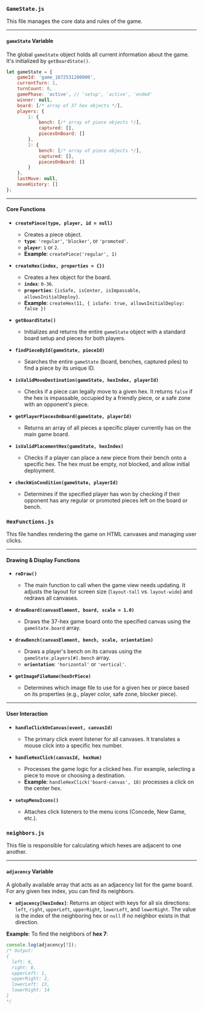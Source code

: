 ### **`GameState.js`**

This file manages the core data and rules of the game.

-----

#### **`gameState` Variable**

The global `gameState` object holds all current information about the game. It's initialized by `getBoardState()`.

```javascript
let gameState = {
    gameId: 'game_1672531200000',
    currentTurn: 1,
    turnCount: 0,
    gamePhase: 'active', // 'setup', 'active', 'ended'
    winner: null,
    board: [/* array of 37 hex objects */],
    players: {
        1: {
            bench: [/* array of piece objects */],
            captured: [],
            piecesOnBoard: []
        },
        2: {
            bench: [/* array of piece objects */],
            captured: [],
            piecesOnBoard: []
        }
    },
    lastMove: null,
    moveHistory: []
};
```

-----

#### **Core Functions**

  * **`createPiece(type, player, id = null)`**

      * Creates a piece object.
      * **`type`**: `'regular'`, `'blocker'`, or `'promoted'`.
      * **`player`**: `1` or `2`.
      * **Example**: `createPiece('regular', 1)`

  * **`createHex(index, properties = {})`**

      * Creates a hex object for the board.
      * **`index`**: `0-36`.
      * **`properties`**: `{isSafe, isCenter, isImpassable, allowsInitialDeploy}`.
      * **Example**: `createHex(11, { isSafe: true, allowsInitialDeploy: false })`

  * **`getBoardState()`**

      * Initializes and returns the entire `gameState` object with a standard board setup and pieces for both players.

  * **`findPieceById(gameState, pieceId)`**

      * Searches the entire `gameState` (board, benches, captured piles) to find a piece by its unique ID.

  * **`isValidMoveDestination(gameState, hexIndex, playerId)`**

      * Checks if a piece can legally move to a given hex. It returns `false` if the hex is impassable, occupied by a friendly piece, or a safe zone with an opponent's piece.

  * **`getPlayerPiecesOnBoard(gameState, playerId)`**

      * Returns an array of all pieces a specific player currently has on the main game board.

  * **`isValidPlacementHex(gameState, hexIndex)`**

      * Checks if a player can place a new piece from their bench onto a specific hex. The hex must be empty, not blocked, and allow initial deployment.

  * **`checkWinCondition(gameState, playerId)`**

      * Determines if the specified player has won by checking if their opponent has any regular or promoted pieces left on the board or bench.

### **`HexFunctions.js`**

This file handles rendering the game on HTML canvases and managing user clicks.

-----

#### **Drawing & Display Functions**

  * **`reDraw()`**

      * The main function to call when the game view needs updating. It adjusts the layout for screen size (`layout-tall` vs. `layout-wide`) and redraws all canvases.

  * **`drawBoard(canvasElement, board, scale = 1.0)`**

      * Draws the 37-hex game board onto the specified canvas using the `gameState.board` array.

  * **`drawBench(canvasElement, bench, scale, orientation)`**

      * Draws a player's bench on its canvas using the `gameState.players[#].bench` array.
      * **`orientation`**: `'horizontal'` or `'vertical'`.

  * **`getImageFileName(hexOrPiece)`**

      * Determines which image file to use for a given hex or piece based on its properties (e.g., player color, safe zone, blocker piece).

-----

#### **User Interaction**

  * **`handleClickOnCanvas(event, canvasId)`**

      * The primary click event listener for all canvases. It translates a mouse click into a specific hex number.

  * **`handleHexClick(canvasId, hexNum)`**

      * Processes the game logic for a clicked hex. For example, selecting a piece to move or choosing a destination.
      * **Example**: `handleHexClick('board-canvas', 18)` processes a click on the center hex.

  * **`setupMenuIcons()`**

      * Attaches click listeners to the menu icons (Concede, New Game, etc.).

### **`neighbors.js`**

This file is responsible for calculating which hexes are adjacent to one another.

-----

#### **`adjacency` Variable**

A globally available array that acts as an adjacency list for the game board. For any given hex index, you can find its neighbors.

  * **`adjacency[hexIndex]`**: Returns an object with keys for all six directions: `left`, `right`, `upperLeft`, `upperRight`, `lowerLeft`, and `lowerRight`. The value is the index of the neighboring hex or `null` if no neighbor exists in that direction.

**Example**:
To find the neighbors of **hex 7**:

```javascript
console.log(adjacency[7]);
/* Output:
{
  left: 6,
  right: 8,
  upperLeft: 1,
  upperRight: 2,
  lowerLeft: 13,
  lowerRight: 14
}
*/
```